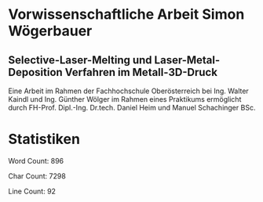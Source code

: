 # Vorwissenschaftliche Arbeit Simon Wögerbauer
## Selective-Laser-Melting und Laser-Metal-Deposition Verfahren im Metall-3D-Druck
Eine Arbeit im Rahmen der Fachhochschule Oberösterreich bei Ing. Walter Kaindl und Ing. Günther Wölger im Rahmen eines Praktikums ermöglicht durch FH-Prof. Dipl.-Ing. Dr.tech. Daniel Heim und Manuel Schachinger BSc.
# Statistiken
Word Count: 896

Char Count: 7298

Line Count: 92

